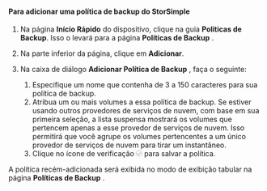 
<!--author=alkohli last changed: 9/11/15-->

#### <a name="to-add-a-storsimple-backup-policy"></a>Para adicionar uma política de backup do StorSimple
1. Na página **Início Rápido** do dispositivo, clique na guia **Políticas de Backup**. Isso o levará para a página **Políticas de Backup** .
2. Na parte inferior da página, clique em **Adicionar**.
3. Na caixa de diálogo **Adicionar Política de Backup** , faça o seguinte:
   
   1. Especifique um nome que contenha de 3 a 150 caracteres para sua política de backup.
   2. Atribua um ou mais volumes a essa política de backup. Se estiver usando outros provedores de serviços de nuvem, com base em sua primeira seleção, a lista suspensa mostrará os volumes que pertencem apenas a esse provedor de serviços de nuvem. Isso permitirá que você agrupe os volumes pertencentes a um único provedor de serviços de nuvem para tirar um instantâneo.
   3. Clique no ícone de verificação  ![ícone de verificação](./media/storsimple-add-backup-policy/HCS_CheckIcon-include.png)  para salvar a política.

A política recém-adicionada será exibida no modo de exibição tabular na página **Políticas de Backup** .



<!--HONumber=Nov16_HO3-->


